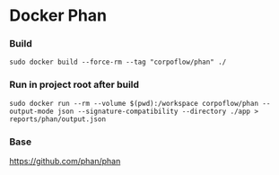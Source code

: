 # Docker Phan


### Build
`sudo docker build --force-rm --tag "corpoflow/phan" ./`

### Run in project root after build
`sudo docker run --rm --volume $(pwd):/workspace corpoflow/phan --output-mode json --signature-compatibility --directory ./app > reports/phan/output.json`


### Base
https://github.com/phan/phan
